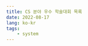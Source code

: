```yaml
---
title: CS 분야 우수 학술대회 목록
date: 2022-08-17
lang: ko-kr
tags:
    - system
---
```


<script src="https://gist.github.com/Pusnow/6eb933355b5cb8d31ef1abcb3c3e1206.js"></script>
